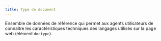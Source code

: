 ```yaml
---
title: Type de document
---
```


Ensemble de données de référence qui permet aux agents utilisateurs de
connaître les caractéristiques techniques des langages utilisés sur la page
web (élément `doctype`).
